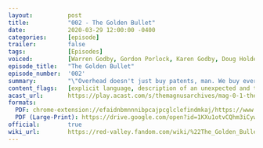 ```yaml
---
layout:          post
title:           "002 - The Golden Bullet"
date:            2020-03-29 12:00:00 -0400
categories:      [episode]
trailer:         false
tags:            [Episodes]
voiced:          [Warren Godby, Gordon Porlock, Karen Godby, Doug Holder, Switchboard 1, Tracy, Switchboard 2, Bio Science, Jenni, Voicemail]
episode_title:   "The Golden Bullet"
episode_number:  '002'
summary:         "\"Overhead doesn't just buy patents, man. We buy every other company that buys patents. We own ideas, that’s the point."
content_flags:   [explicit language, description of an unexpected and traumatic death of a character we never meet (not depicted) during an extreme and unethical medical conditioning programme, further description of unethical medical procedures (fictional, not based in reality)]
acast_url:       https://play.acast.com/s/themagnusarchives/mag-0-1-the-magnus-archives-seed
formats: 
  PDF: chrome-extension://efaidnbmnnnibpcajpcglclefindmkaj/https://www.redvalleypod.com/uploads/1/3/0/2/130220429/rv_s01e02_-_transcript.pdf
  PDF (Large-Print): https://drive.google.com/open?id=1KXu1otvCQhm3iCywMoCS7nKVz0ZS-yZx
official:        true
wiki_url:        https://red-valley.fandom.com/wiki/%22The_Golden_Bullet%22
---
```

